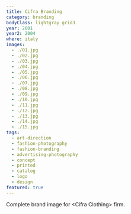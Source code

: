 ```yaml
---
title: Cifra Branding
category: branding
bodyClass: lightgray grid3
year: 2001
year2: 2004
where: italy
images:
  - ./01.jpg
  - ./02.jpg
  - ./03.jpg
  - ./04.jpg
  - ./05.jpg
  - ./06.jpg
  - ./07.jpg
  - ./08.jpg
  - ./09.jpg
  - ./10.jpg
  - ./11.jpg
  - ./12.jpg
  - ./13.jpg
  - ./14.jpg
  - ./15.jpg
tags:
  - art-direction
  - fashion-photography
  - fashion-branding
  - advertising-photography
  - concept
  - printed
  - catalog
  - logo
  - design
featured: true
---
```


Complete brand image for &lt;Cifra Clothing&gt; firm.
